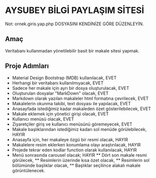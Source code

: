 # AYSUBEY BİLGİ PAYLAŞIM SİTESİ

Not: ornek.giris.yap.php DOSYASINI KENDİNİZE GÖRE DÜZENLEYİN.


## Amaç

Veritabanı kullanmadan yönetilebilir basit bir makale sitesi yapmak.

## Proje Adımları

* Material Design Bootstrap (MDB) kullanılacak,                       EVET
* Herhangi bir veritabanı kullanılmıyacak,                            EVET
* Sadece her makale için ayrı bir dosya oluşturulacak,                EVET
* Oluşturulan dosyalar "MarkDown" olacak,                             EVET
* Markdown olarak yazılan makaleler html formatına çevrilecek,        EVET
* Makalelerin okunma takibi, text dosyası ile yapılacak,              EVET
* Anasayfada istediğimiz kadar makaleden özet gösterilebilecek,       EVET
* Makale eklemek için yönetici girişi olacak,                         EVET
* Kullanıcı menüsü olacak,                                            EVET
* Ziyaretçiler giriş ve kullanıcı menüsünü göremeyecek,               EVET
* Makale başlıklarından istediğimiz kadarı sol menüde görülebilecek,  HAYIR
* Anasayfa için, her makaleye özgü bir resmi olacak,                  HAYIR
* Makalelere resim eklerken konumlama olayı araştırılacak,            HAYIR
* Projede tekrar eden kodlar function olarak kullanılacak,            HAYIR
* Menü sonrasında carousel olacak;                                    HAYIR
** Dört son makale resmi görülecek,
** Resimlerin üzerinde kısa özet olacak,
** Resimlerin sol bölümünde başlıklar olacak,
** Başlıklar seçilince alakalı makale görüntülenecek.
